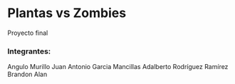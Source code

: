 # Plantas vs Zombies
Proyecto final

<h3>Integrantes:</h3>
<p>
  Angulo Murillo Juan Antonio
  Garcia Mancillas Adalberto
  Rodríguez Ramírez Brandon Alan
</p>
